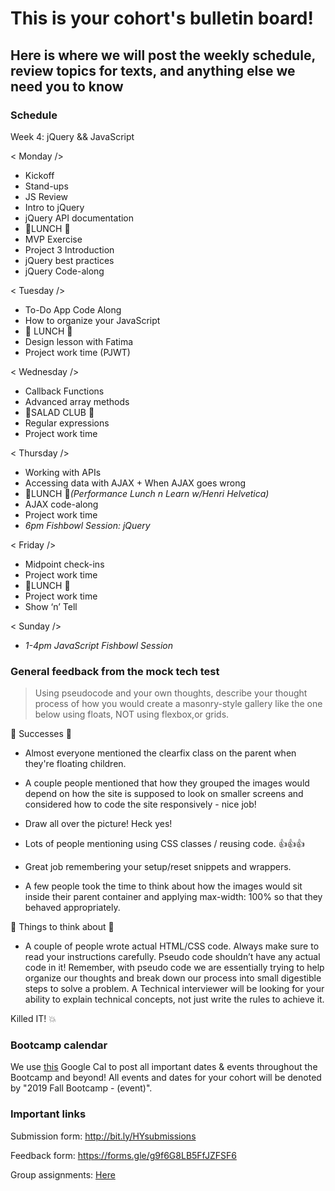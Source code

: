 # This is your cohort's bulletin board! 
## Here is where we will post the weekly schedule, review topics for texts, and anything else we need you to know

### Schedule
Week 4: jQuery && JavaScript

< Monday /> 
* Kickoff
* Stand-ups
* JS Review
* Intro to jQuery
* jQuery API documentation
* 🍴LUNCH 🍴
* MVP Exercise
* Project 3 Introduction
* jQuery best practices
* jQuery Code-along

< Tuesday /> 
* To-Do App Code Along
* How to organize your JavaScript
* 🍴 LUNCH 🍴
* Design lesson with Fatima
* Project work time (PJWT)


< Wednesday /> 
* Callback Functions
* Advanced array methods
* 🥗SALAD CLUB 🥗
* Regular expressions
* Project work time


< Thursday /> 
* Working with APIs
* Accessing data with AJAX + When AJAX goes wrong
* 🍴LUNCH 🍴_(Performance Lunch n Learn w/Henri Helvetica)_
* AJAX code-along
* Project work time
* _6pm Fishbowl Session: jQuery_


< Friday />
* Midpoint check-ins
* Project work time
* 🍴LUNCH 🍴
* Project work time
* Show ‘n’ Tell

< Sunday />
* _1-4pm JavaScript Fishbowl Session_ 

### General feedback from the mock tech test
> Using pseudocode and your own thoughts, describe your thought process of how you would create a masonry-style gallery like the one below using floats, NOT using flexbox,or grids.

🎉 Successes 🎉 

- Almost everyone mentioned the clearfix class on the parent when they're floating children.

- A couple people mentioned that how they grouped the images would depend on how the site is supposed to look on smaller screens and considered how to code the site responsively - nice job!

- Draw all over the picture! Heck yes!

- Lots of people mentioning using CSS classes / reusing code. 👍👍👍

- Great job remembering your setup/reset snippets and wrappers.

- A few people took the time to think about how the images would sit inside their parent container and applying max-width: 100% so that they behaved appropriately.


🔨 Things to think about 🔨 

- A couple of people wrote actual HTML/CSS code. Always make sure to read your instructions carefully. Pseudo code shouldn’t have any actual code in it! Remember, with pseudo code we are essentially trying to help organize our thoughts and break down our process into small digestible steps to solve a problem. A Technical interviewer will be looking for your ability to explain technical concepts, not just write the rules to achieve it.

Killed IT! 💥


### Bootcamp calendar
We use [this](https://calendar.google.com/calendar/embed?src=hackeryou.com_ckj6930nr6kraakaisos09cccs%40group.calendar.google.com&ctz=America%2FToronto) Google Cal to post all important dates & events throughout the Bootcamp and beyond! All events and dates for your cohort will be denoted by "2019 Fall Bootcamp - (event)".

### Important links
Submission form: http://bit.ly/HYsubmissions

Feedback form: https://forms.gle/g9f6G8LB5FfJZFSF6

Group assignments: [Here](https://docs.google.com/spreadsheets/d/12P9pcvsRTf7Qek_FYETltPLghetwuyy5epxRaxqRns4/edit#gid=1112317742)

